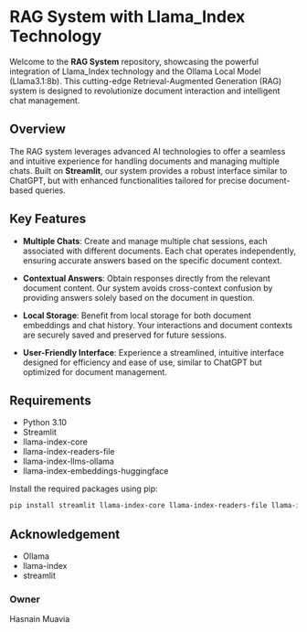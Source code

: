 # RAG System with Llama_Index Technology

Welcome to the **RAG System** repository, showcasing the powerful integration of Llama_Index technology and the Ollama Local Model (Llama3.1:8b). This cutting-edge Retrieval-Augmented Generation (RAG) system is designed to revolutionize document interaction and intelligent chat management.

## Overview

The RAG system leverages advanced AI technologies to offer a seamless and intuitive experience for handling documents and managing multiple chats. Built on **Streamlit**, our system provides a robust interface similar to ChatGPT, but with enhanced functionalities tailored for precise document-based queries.

## Key Features

- **Multiple Chats**: Create and manage multiple chat sessions, each associated with different documents. Each chat operates independently, ensuring accurate answers based on the specific document context.
  
- **Contextual Answers**: Obtain responses directly from the relevant document content. Our system avoids cross-context confusion by providing answers solely based on the document in question.
  
- **Local Storage**: Benefit from local storage for both document embeddings and chat history. Your interactions and document contexts are securely saved and preserved for future sessions.
  
- **User-Friendly Interface**: Experience a streamlined, intuitive interface designed for efficiency and ease of use, similar to ChatGPT but optimized for document management.

## Requirements

- Python 3.10
- Streamlit
- llama-index-core
- llama-index-readers-file
- llama-index-llms-ollama
- llama-index-embeddings-huggingface

Install the required packages using pip:

```bash
pip install streamlit llama-index-core llama-index-readers-file llama-index-llms-ollama llama-index-embeddings-huggingface
```

## Acknowledgement

- Ollama
- llama-index
- streamlit

### Owner
Hasnain Muavia
